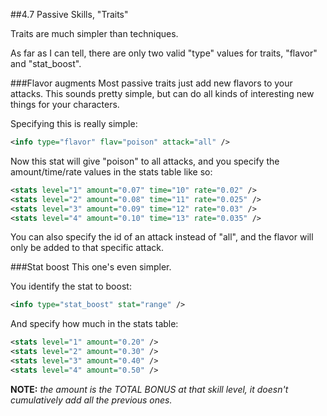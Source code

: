 
##4.7 Passive Skills, "Traits"

Traits are much simpler than techniques.

As far as I can tell, there are only two valid "type" values for traits, "flavor" and "stat_boost".

###Flavor augments
Most passive traits just add new flavors to your attacks.
This sounds pretty simple, but can do all kinds of interesting new things for your characters.

Specifying this is really simple:
```xml
<info type="flavor" flav="poison" attack="all" />
```

Now this stat will give "poison" to all attacks, and you specify the amount/time/rate values in the stats table like so:

```xml
<stats level="1" amount="0.07" time="10" rate="0.02" />
<stats level="2" amount="0.08" time="11" rate="0.025" />
<stats level="3" amount="0.09" time="12" rate="0.03" />
<stats level="4" amount="0.10" time="13" rate="0.035" />
```

You can also specify the id of an attack instead of "all", and the flavor will only be added to that specific attack.

###Stat boost
This one's even simpler.

You identify the stat to boost:
```xml
<info type="stat_boost" stat="range" />
```

And specify how much in the stats table:
```xml
<stats level="1" amount="0.20" />
<stats level="2" amount="0.30" />
<stats level="3" amount="0.40" />
<stats level="4" amount="0.50" />
```

**NOTE:** *the amount is the TOTAL BONUS at that skill level, it doesn't cumulatively add all the previous ones.*
